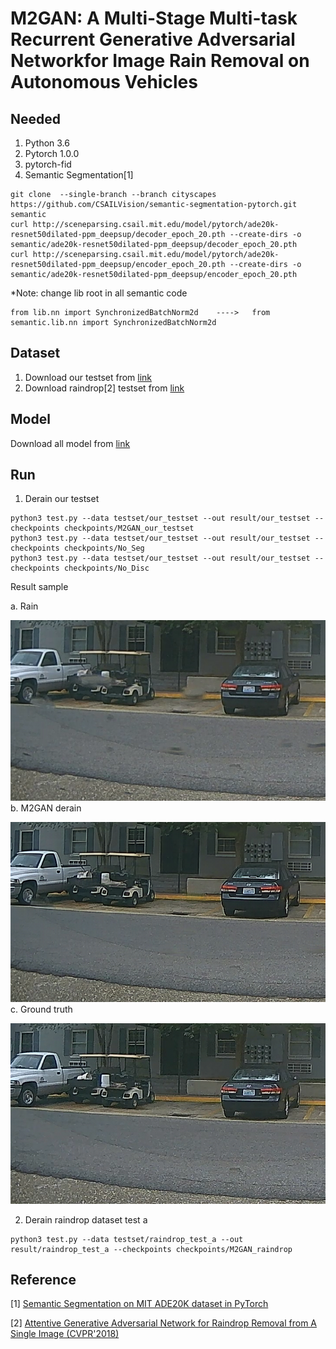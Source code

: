# M2GAN: A Multi-Stage Multi-task Recurrent Generative Adversarial Networkfor Image Rain Removal on Autonomous Vehicles
## Needed 
1. Python 3.6
2. Pytorch 1.0.0
3. pytorch-fid
4. Semantic Segmentation[1]
```
git clone  --single-branch --branch cityscapes https://github.com/CSAILVision/semantic-segmentation-pytorch.git semantic
curl http://sceneparsing.csail.mit.edu/model/pytorch/ade20k-resnet50dilated-ppm_deepsup/decoder_epoch_20.pth --create-dirs -o semantic/ade20k-resnet50dilated-ppm_deepsup/decoder_epoch_20.pth
curl http://sceneparsing.csail.mit.edu/model/pytorch/ade20k-resnet50dilated-ppm_deepsup/encoder_epoch_20.pth --create-dirs -o semantic/ade20k-resnet50dilated-ppm_deepsup/encoder_epoch_20.pth
```
*Note: change lib root in all semantic code
```
from lib.nn import SynchronizedBatchNorm2d    ---->   from semantic.lib.nn import SynchronizedBatchNorm2d
``` 
## Dataset
1. Download our testset from [link](https://drive.google.com/file/d/1D0n4fD25TyDTcwda7flGS6SMQnQyKZu4/view?usp=sharing)
2. Download raindrop[2] testset from [link](https://drive.google.com/open?id=1e7R76s6vwUJxILOcAsthgDLPSnOrQ49K)
## Model
Download all model from [link](https://drive.google.com/drive/folders/1UNDkTP3BDKhvge3TLSBfFFuSqvhW8TIO?usp=sharing)
## Run
1. Derain our testset
```
python3 test.py --data testset/our_testset --out result/our_testset --checkpoints checkpoints/M2GAN_our_testset
python3 test.py --data testset/our_testset --out result/our_testset --checkpoints checkpoints/No_Seg
python3 test.py --data testset/our_testset --out result/our_testset --checkpoints checkpoints/No_Disc
```

Result sample

a. Rain

![rain](imgs/290_rain.png)
b. M2GAN derain

![derain](imgs/290_M2GAN-our-testset.png)
c. Ground truth

![gt](imgs/290_clean.png)


2. Derain raindrop dataset test a
```
python3 test.py --data testset/raindrop_test_a --out result/raindrop_test_a --checkpoints checkpoints/M2GAN_raindrop
```
## Reference
[1] [Semantic Segmentation on MIT ADE20K dataset in PyTorch](https://github.com/CSAILVision/semantic-segmentation-pytorch/tree/cityscapes) 

[2] [Attentive Generative Adversarial Network for Raindrop Removal from A Single Image (CVPR'2018)](https://github.com/rui1996/DeRaindrop)